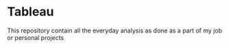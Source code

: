 # Tableau
This repository contain all the everyday analysis as done as a part of my job or personal projects
